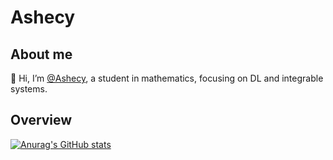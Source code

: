 # Ashecy 
## About me
👋 Hi, I’m [@Ashecy](https://github.com/Ashecy/), a student in mathematics, focusing on DL and integrable systems.
## Overview
[![Anurag's GitHub stats](https://github-readme-stats.vercel.app/api?username=Ashecy)](https://github.com/anuraghazra/github-readme-stats)
<!---
Ashecy/Ashecy is a ✨ special ✨ repository because its `README.md` (this file) appears on your GitHub profile.
You can click the Preview link to take a look at your changes.
--->
